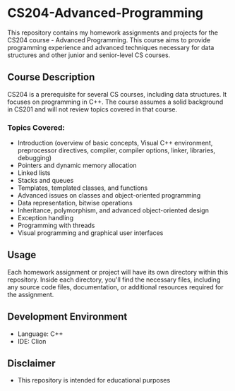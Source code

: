 # CS204-Advanced-Programming

This repository contains my homework assignments and projects for the CS204 course - Advanced Programming. This course aims to provide programming experience and advanced techniques necessary for data structures and other junior and senior-level CS courses.

## Course Description

CS204 is a prerequisite for several CS courses, including data structures. It focuses on programming in C++. The course assumes a solid background in CS201 and will not review topics covered in that course.

### Topics Covered:

- Introduction (overview of basic concepts, Visual C++ environment, preprocessor directives, compiler, compiler options, linker, libraries, debugging)
- Pointers and dynamic memory allocation
- Linked lists
- Stacks and queues
- Templates, templated classes, and functions
- Advanced issues on classes and object-oriented programming
- Data representation, bitwise operations
- Inheritance, polymorphism, and advanced object-oriented design
- Exception handling
- Programming with threads
- Visual programming and graphical user interfaces

## Usage

Each homework assignment or project will have its own directory within this repository. Inside each directory, you'll find the necessary files, including any source code files, documentation, or additional resources required for the assignment.

## Development Environment

- Language: C++
- IDE: Clion

## Disclaimer

- This repository is intended for educational purposes
